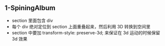 ## **1-SpiningAlbum**

- section 里面包含 div
- 每个 div 绝对定位到 section 上面重叠起来，然后利用 3D 转换到空间里
- section 中要加 transform-style: preserve-3d; 来保证在 3d 运动的时候保留 3d 效果
